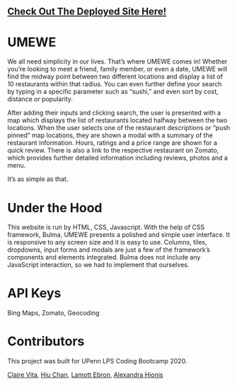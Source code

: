 ## [Check Out The Deployed Site Here!](https://oxfordblucher.github.io/Restaurant-Roulette/)

# UMEWE

We all need simplicity in our lives. That’s where UMEWE comes in! Whether you’re looking to meet a friend, family member, or even a date, UMEWE will find the midway point between two different locations and display a list of 10 restaurants within that radius. You can even further define your search by typing in a specific parameter such as “sushi,” and even sort by cost, distance or popularity. 

After adding their inputs and clicking search, the user is presented with a map which displays the list of restaurants located halfway between the two locations. When the user selects one of the restaurant descriptions or “push pinned” map locations, they are shown a modal with a summary of the restaurant information. Hours, ratings and a price range are shown for a quick review. There is also a link to the respective restaurant on Zomato, which provides further detailed information including reviews, photos and a menu. 

It’s as simple as that. 

# Under the Hood

This website is run by HTML, CSS, Javascript. With the help of CSS framework, Bulma, UMEWE presents a polished and simple user interface.  It is responsive to any screen size and it is easy to use. Columns, tiles, dropdowns, input forms and modals are just a few of the framework’s components and elements integrated. Bulma does not include any JavaScript interaction, so we had to implement that ourselves.




# API Keys

Bing Maps, Zomato, Geocoding

# Contributors

This project was built for UPenn LPS Coding Bootcamp 2020.

[Claire Vita]( https://github.com/clairevita), [Hiu Chan]( https://github.com/oxfordblucher), [Lamott Ebron]( https://github.com/lamottebron1), [Alexandra Hionis ]( https://github.com/Alexandra-Hionis)
